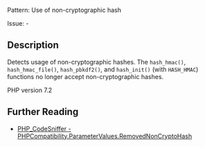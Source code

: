 Pattern: Use of non-cryptographic hash

Issue: -

## Description

Detects usage of non-cryptographic hashes. The `hash_hmac()`, `hash_hmac_file()`, `hash_pbkdf2()`, and `hash_init()` (with `HASH_HMAC`) functions no longer accept non-cryptographic hashes.

PHP version 7.2

## Further Reading

* [PHP_CodeSniffer - PHPCompatibility.ParameterValues.RemovedNonCryptoHash](https://github.com/PHPCompatibility/PHPCompatibility/tree/develop/PHPCompatibility/Sniffs/ParameterValues/RemovedNonCryptoHashSniff.php)